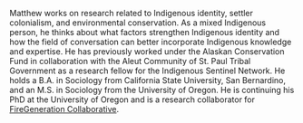 
Matthew works on research related to Indigenous identity, settler colonialism, and environmental conservation. As a mixed Indigenous person, he thinks about what factors strengthen Indigenous identity and how the field of conversation can better incorporate Indigenous knowledge and expertise. He has previously worked under the Alaskan Conservation Fund in collaboration with the Aleut Community of St. Paul Tribal Government as a research fellow for the Indigenous Sentinel Network. He holds a B.A. in Sociology from California State University, San Bernardino, and an M.S. in Sociology from the University of Oregon. He is continuing his PhD at the University of Oregon and is a research collaborator for [FireGeneration Collaborative](https://www.firegencollab.org/).
